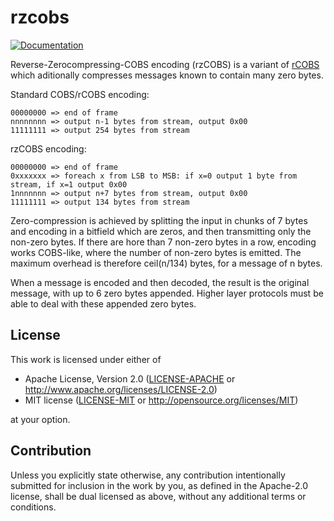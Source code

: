 # rzcobs

[![Documentation](https://docs.rs/rzcobs/badge.svg)](https://docs.rs/rzcobs)

Reverse-Zerocompressing-COBS encoding (rzCOBS) is a variant of [rCOBS](https://github.com/Dirbaio/rcobs) which aditionally compresses
messages known to contain many zero bytes.

Standard COBS/rCOBS encoding:

    00000000 => end of frame
    nnnnnnnn => output n-1 bytes from stream, output 0x00
    11111111 => output 254 bytes from stream

rzCOBS encoding:

    00000000 => end of frame
    0xxxxxxx => foreach x from LSB to MSB: if x=0 output 1 byte from stream, if x=1 output 0x00
    1nnnnnnn => output n+7 bytes from stream, output 0x00
    11111111 => output 134 bytes from stream

Zero-compression is achieved by splitting the input in chunks of 7 bytes and encoding in a bitfield
which are zeros, and then transmitting only the non-zero bytes. If there are hore than 7 non-zero bytes in 
a row, encoding works COBS-like, where the number of non-zero bytes is emitted. The maximum overhead is therefore
ceil(n/134) bytes, for a message of n bytes.

When a message is encoded and then decoded, the result is the original message, with up to 6 zero bytes appended.
Higher layer protocols must be able to deal with these appended zero bytes.

## License

This work is licensed under either of

- Apache License, Version 2.0 ([LICENSE-APACHE](LICENSE-APACHE) or
  http://www.apache.org/licenses/LICENSE-2.0)
- MIT license ([LICENSE-MIT](LICENSE-MIT) or http://opensource.org/licenses/MIT)

at your option.

## Contribution

Unless you explicitly state otherwise, any contribution intentionally submitted
for inclusion in the work by you, as defined in the Apache-2.0 license, shall be
dual licensed as above, without any additional terms or conditions.

